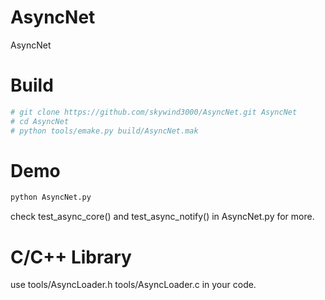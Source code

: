 AsyncNet
========

AsyncNet


Build
=====

```bash
# git clone https://github.com/skywind3000/AsyncNet.git AsyncNet
# cd AsyncNet
# python tools/emake.py build/AsyncNet.mak
```

Demo
====

```bash
python AsyncNet.py
```

check test_async_core() and test_async_notify() in AsyncNet.py for more.

C/C++ Library
===========

use tools/AsyncLoader.h tools/AsyncLoader.c in your code.



